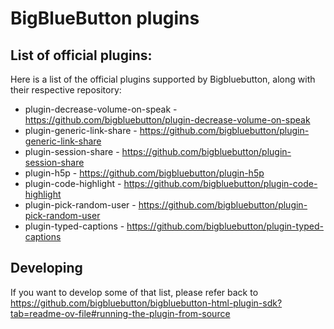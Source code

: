 # BigBlueButton plugins

## List of official plugins:

Here is a list of the official plugins supported by Bigbluebutton, along with their respective repository:

- plugin-decrease-volume-on-speak - https://github.com/bigbluebutton/plugin-decrease-volume-on-speak
- plugin-generic-link-share - https://github.com/bigbluebutton/plugin-generic-link-share
- plugin-session-share - https://github.com/bigbluebutton/plugin-session-share
- plugin-h5p - https://github.com/bigbluebutton/plugin-h5p
- plugin-code-highlight - https://github.com/bigbluebutton/plugin-code-highlight
- plugin-pick-random-user - https://github.com/bigbluebutton/plugin-pick-random-user
- plugin-typed-captions - https://github.com/bigbluebutton/plugin-typed-captions

## Developing

If you want to develop some of that list, please refer back to https://github.com/bigbluebutton/bigbluebutton-html-plugin-sdk?tab=readme-ov-file#running-the-plugin-from-source
